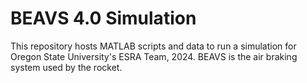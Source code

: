 # BEAVS 4.0 Simulation
This repository hosts MATLAB scripts and data to run a simulation for Oregon State University's ESRA Team, 2024. BEAVS is the air braking system used by the rocket.
